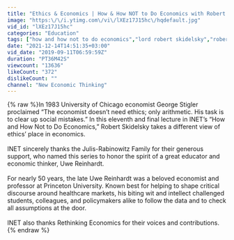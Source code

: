 ```yaml
---
title: "Ethics & Economics | How & How NOT to Do Economics with Robert Skidelsky"
image: "https:\/\/i.ytimg.com\/vi\/lXEz17J15hc\/hqdefault.jpg"
vid_id: "lXEz17J15hc"
categories: "Education"
tags: ["how and how not to do economics","lord robert skidelsky","robert skidelsky"]
date: "2021-12-14T14:51:35+03:00"
vid_date: "2019-09-11T06:59:59Z"
duration: "PT36M42S"
viewcount: "13636"
likeCount: "372"
dislikeCount: ""
channel: "New Economic Thinking"
---
```

{% raw %}In 1983 University of Chicago economist George Stigler proclaimed “The economist doesn’t need ethics; only arithmetic. His task is to clear up social mistakes.” In this eleventh and final lecture in INET’s “How and How Not to Do Economics,” Robert Skidelsky takes a different view of ethics’ place in economics.<br /> <br />INET sincerely thanks the Julis-Rabinowitz Family for their generous support, who named this series to honor the spirit of a great educator and economic thinker, Uwe Reinhardt.<br /> <br />For nearly 50 years, the late Uwe Reinhardt was a beloved economist and professor at Princeton University. Known best for helping to shape critical discourse around healthcare markets, his biting wit and intellect challenged students, colleagues, and policymakers alike to follow the data and to check all assumptions at the door.<br /> <br />INET also thanks Rethinking Economics for their voices and contributions.{% endraw %}
